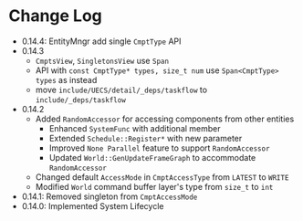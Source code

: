 # Change Log

- 0.14.4: EntityMngr add single `CmptType` API
- 0.14.3
    - `CmptsView`, `SingletonsView` use `Span`
    - API with `const CmptType* types, size_t num` use `Span<CmptType> types` as instead
    - move `include/UECS/detail/_deps/taskflow` to `include/_deps/taskflow`
- 0.14.2
    - Added `RandomAccessor` for accessing components from other entities
        - Enhanced `SystemFunc` with additional member
        - Extended `Schedule::Register*` with new parameter
        - Improved `None Parallel` feature to support `RandomAccessor`
        - Updated `World::GenUpdateFrameGraph` to accommodate `RandomAccessor`
    - Changed default `AccessMode` in `CmptAccessType` from `LATEST` to `WRITE`
    - Modified `World` command buffer layer's type from `size_t` to `int`
- 0.14.1: Removed singleton from `CmptAccessMode`
- 0.14.0: Implemented System Lifecycle